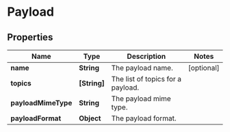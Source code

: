 # Payload

## Properties
Name | Type | Description | Notes
------------ | ------------- | ------------- | -------------
**name** | **String** | The payload name. | [optional] 
**topics** | **[String]** | The list of topics for a payload. | 
**payloadMimeType** | **String** | The payload mime type. | 
**payloadFormat** | **Object** | The payload format. | 